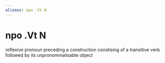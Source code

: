 ```yaml
---
aliases: npo .Vt N
---
```

# npo .Vt N

reflexive pronoun preceding a construction constising of a transitive verb followed by its unpronominalisable object